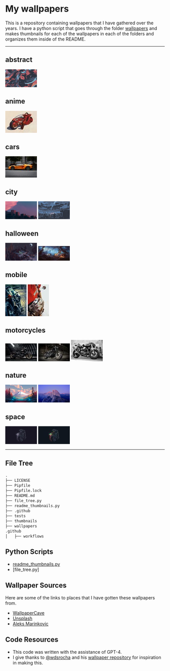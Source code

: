 # My wallpapers

This is a repository containing wallpapers that I have gathered over the years. I have a python script that goes through the folder [wallpapers](/wallpapers) and makes thumbnails for each of the wallpapers in each of the folders and organizes them inside of the README. 

---

<!-- THUMBNAILS_START -->

## abstract

[![ign_colorful.png](thumbnails/abstract/ign_colorful.png)](wallpapers/abstract/ign_colorful.png) 

## anime

[![ilya_kuvshinov_06.jpeg](thumbnails/anime/ilya_kuvshinov_06.jpeg)](wallpapers/anime/ilya_kuvshinov_06.jpeg) 

## cars

[![kevin-bhagat-3cLpiv8h5so-unsplash.jpg](thumbnails/cars/kevin-bhagat-3cLpiv8h5so-unsplash.jpg)](wallpapers/cars/kevin-bhagat-3cLpiv8h5so-unsplash.jpg) 

## city

[![evening-sky.png](thumbnails/city/evening-sky.png)](wallpapers/city/evening-sky.png) [![ign_dudeOnBuilding3.png](thumbnails/city/ign_dudeOnBuilding3.png)](wallpapers/city/ign_dudeOnBuilding3.png) 

## halloween

[![ghfw94chrlt91.png](thumbnails/halloween/ghfw94chrlt91.png)](wallpapers/halloween/ghfw94chrlt91.png) [![wp4767418.jpg](thumbnails/halloween/wp4767418.jpg)](wallpapers/halloween/wp4767418.jpg) 

## mobile

[![121cff020cb2f670e7c56190b3b57f7b.jpg](thumbnails/mobile/121cff020cb2f670e7c56190b3b57f7b.jpg)](wallpapers/mobile/121cff020cb2f670e7c56190b3b57f7b.jpg) [![aleks-marinkovic-rvziaOyz9_Y-unsplash.jpg](thumbnails/mobile/aleks-marinkovic-rvziaOyz9_Y-unsplash.jpg)](wallpapers/mobile/aleks-marinkovic-rvziaOyz9_Y-unsplash.jpg) 

## motorcycles

[![wp10762147-harley-davidson-dyna-wallpapers.jpg](thumbnails/motorcycles/wp10762147-harley-davidson-dyna-wallpapers.jpg)](wallpapers/motorcycles/wp10762147-harley-davidson-dyna-wallpapers.jpg) [![wp10762149.jpg](thumbnails/motorcycles/wp10762149.jpg)](wallpapers/motorcycles/wp10762149.jpg) [![wp6959117.jpg](thumbnails/motorcycles/wp6959117.jpg)](wallpapers/motorcycles/wp6959117.jpg) 

## nature

[![forrest.png](thumbnails/nature/forrest.png)](wallpapers/nature/forrest.png) [![yosemite.png](thumbnails/nature/yosemite.png)](wallpapers/nature/yosemite.png) 

## space

[![2e3e68fb-b6da-4bb6-8ad3-9a2d335340af.png](thumbnails/space/2e3e68fb-b6da-4bb6-8ad3-9a2d335340af.png)](wallpapers/space/2e3e68fb-b6da-4bb6-8ad3-9a2d335340af.png) [![astronaut-jellyfish-space-digital-art-uhdpaper.com-4K-107.jpg](thumbnails/space/astronaut-jellyfish-space-digital-art-uhdpaper.com-4K-107.jpg)](wallpapers/space/astronaut-jellyfish-space-digital-art-uhdpaper.com-4K-107.jpg) 

<!-- THUMBNAILS_END -->

---

## File Tree 

<!-- BEGIN FILE TREE -->
```text
.
├── LICENSE
├── Pipfile
├── Pipfile.lock
├── README.md
├── file_tree.py
├── readme_thumbnails.py
├── .github
├── tests
├── thumbnails
├── wallpapers
.github
│   ├── workflows
```
<!-- END FILE TREE -->

## Python Scripts 

- [readme_thumbnails.py](readme_thumbnails.py)
- [file_tree.py]

## Wallpaper Sources 

Here are some of the links to places that I have gotten these wallpapers from. 

- [WallpaperCave](https://wallpapercave.com/)
- [Unsplash](https://unsplash.com) 
- [Aleks Marinkovic](https://unsplash.com/@aleks_marinkovic)

## Code Resources 

- This code was written with the assistance of GPT-4. 
- I give thanks to [@wdsrocha](https://github.com/wdsrocha) and his [wallpaper repository](https://github.com/wdsrocha/wallpapers) for inspiration in making this. 
